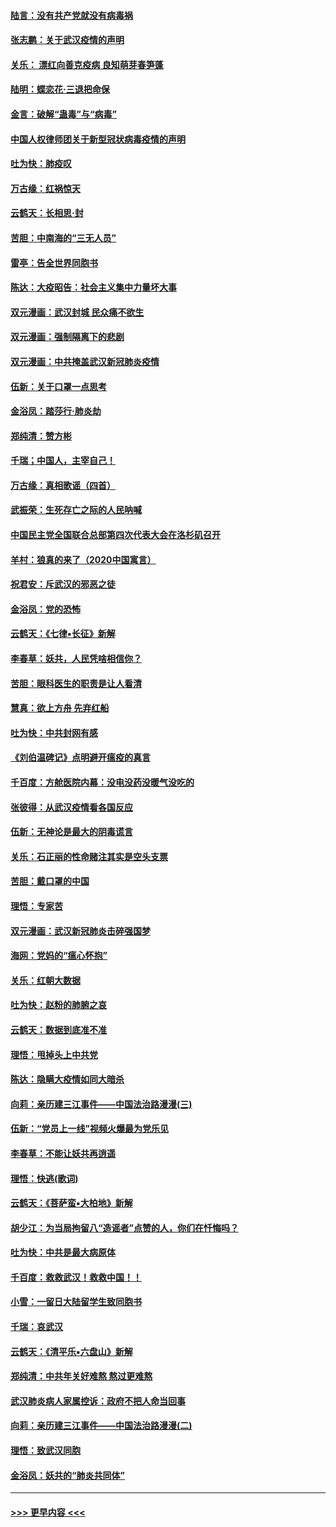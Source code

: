 #### [陆言：没有共产党就没有病毒祸](../pages/nsc993/n11868232.md?t=02141856) 
#### [张志鹏：关于武汉疫情的声明](../pages/nsc993/n11867182.md?t=02141856) 
#### [关乐： 漂红向善克疫病 良知萌芽春笋蓬](../pages/nsc993/n11865710.md?t=02141856) 
#### [陆明：蝶恋花‧三退把命保](../pages/nsc993/n11865673.md?t=02141856) 
#### [金言：破解“蛊毒”与“病毒”](../pages/nsc993/n11864103.md?t=02141856) 
#### [中国人权律师团关于新型冠状病毒疫情的声明](../pages/nsc993/n11864249.md?t=02141856) 
#### [吐为快：肺疫叹](../pages/nsc993/n11864027.md?t=02141856) 
#### [万古缘：红祸惊天](../pages/nsc993/n11864079.md?t=02141856) 
#### [云鹤天：长相思‧封](../pages/nsc993/n11864006.md?t=02141856) 
#### [苦胆：中南海的“三无人员”](../pages/nsc993/n11862997.md?t=02141856) 
#### [雷亭：告全世界同胞书](../pages/nsc993/n11862572.md?t=02141856) 
#### [陈达：大疫昭告：社会主义集中力量坏大事](../pages/nsc993/n11859419.md?t=02141856) 
#### [双元漫画：武汉封城 民众痛不欲生](../pages/nsc993/n11859287.md?t=02141856) 
#### [双元漫画：强制隔离下的悲剧](../pages/nsc993/n11859244.md?t=02141856) 
#### [双元漫画：中共掩盖武汉新冠肺炎疫情](../pages/nsc993/n11858249.md?t=02141856) 
#### [伍新：关于口罩一点思考](../pages/nsc993/n11859195.md?t=02141856) 
#### [金浴凤：踏莎行‧肺炎劫](../pages/nsc993/n11858227.md?t=02141856) 
#### [郑纯清：赞方彬](../pages/nsc993/n11856803.md?t=02141856) 
#### [千瑞；中国人，主宰自己！](../pages/nsc993/n11856793.md?t=02141856) 
#### [万古缘：真相歌谣（四首）](../pages/nsc993/n11856263.md?t=02141856) 
#### [武振荣：生死存亡之际的人民呐喊](../pages/nsc993/n11856256.md?t=02141856) 
#### [中国民主党全国联合总部第四次代表大会在洛杉矶召开](../pages/nsc993/n11856344.md?t=02141856) 
#### [羊村：狼真的来了（2020中国寓言）](../pages/nsc993/n11856229.md?t=02141856) 
#### [祝君安：斥武汉的邪恶之徒](../pages/nsc993/n11855861.md?t=02141856) 
#### [金浴凤：党的恐怖](../pages/nsc993/n11855849.md?t=02141856) 
#### [云鹤天：《七律▪长征》新解](../pages/nsc993/n11855479.md?t=02141856) 
#### [李春草：妖共，人民凭啥相信你？](../pages/nsc993/n11855196.md?t=02141856) 
#### [苦胆：眼科医生的职责是让人看清](../pages/nsc993/n11853840.md?t=02141856) 
#### [慧真：欲上方舟 先弃红船](../pages/nsc993/n11853483.md?t=02141856) 
#### [吐为快：中共封网有感](../pages/nsc993/n11852575.md?t=02141856) 
#### [《刘伯温碑记》点明避开瘟疫的真言](../pages/nsc993/n11852128.md?t=02141856) 
#### [千百度：方舱医院内幕：没电没药没暖气没吃的](../pages/nsc993/n11850211.md?t=02141856) 
#### [张彼得：从武汉疫情看各国反应](../pages/nsc993/n11850102.md?t=02141856) 
#### [伍新：无神论是最大的阴毒谎言](../pages/nsc993/n11846129.md?t=02141856) 
#### [关乐：石正丽的性命赌注其实是空头支票](../pages/nsc993/n11846109.md?t=02141856) 
#### [苦胆：戴口罩的中国](../pages/nsc993/n11845576.md?t=02141856) 
#### [理悟：专家苦](../pages/nsc993/n11845564.md?t=02141856) 
#### [双元漫画：武汉新冠肺炎击碎强国梦](../pages/nsc993/n11843320.md?t=02141856) 
#### [海网：党妈的“瘟心怀抱”](../pages/nsc993/n11840740.md?t=02141856) 
#### [关乐：红朝大数据](../pages/nsc993/n11840675.md?t=02141856) 
#### [吐为快：赵粉的肺腑之哀](../pages/nsc993/n11840618.md?t=02141856) 
#### [云鹤天：数据到底准不准](../pages/nsc993/n11840325.md?t=02141856) 
#### [理悟：甩掉头上中共党](../pages/nsc993/n11838826.md?t=02141856) 
#### [陈达：隐瞒大疫情如同大暗杀](../pages/nsc993/n11838771.md?t=02141856) 
#### [向莉：亲历建三江事件——中国法治路漫漫(三)](../pages/nsc993/n11831825.md?t=02141856) 
#### [伍新：“党员上一线”视频火爆最为党乐见](../pages/nsc993/n11838200.md?t=02141856) 
#### [李春草：不能让妖共再逍遥](../pages/nsc993/n11838102.md?t=02141856) 
#### [理悟：快逃(歌词)](../pages/nsc993/n11838083.md?t=02141856) 
#### [云鹤天：《菩萨蛮▪大柏地》新解](../pages/nsc993/n11838059.md?t=02141856) 
#### [胡少江：为当局拘留八“造谣者”点赞的人，你们在忏悔吗？](../pages/nsc993/n11836801.md?t=02141856) 
#### [吐为快：中共是最大病原体](../pages/nsc993/n11836748.md?t=02141856) 
#### [千百度：救救武汉！救救中国！！](../pages/nsc993/n11836145.md?t=02141856) 
#### [小雪：一留日大陆留学生致同胞书](../pages/nsc993/n11834624.md?t=02141856) 
#### [千瑞：哀武汉](../pages/nsc993/n11833647.md?t=02141856) 
#### [云鹤天：《清平乐▪六盘山》新解](../pages/nsc993/n11833611.md?t=02141856) 
#### [郑纯清：中共年关好难熬 熬过更难熬](../pages/nsc993/n11833489.md?t=02141856) 
#### [武汉肺炎病人家属控诉：政府不把人命当回事](../pages/nsc993/n11833205.md?t=02141856) 
#### [向莉：亲历建三江事件——中国法治路漫漫(二)](../pages/nsc993/n11829102.md?t=02141856) 
#### [理悟：致武汉同胞](../pages/nsc993/n11831522.md?t=02141856) 
#### [金浴凤：妖共的“肺炎共同体”](../pages/nsc993/n11829448.md?t=02141856) 

----
#### [ >>> 更早内容 <<< ](../indexes/nsc993-earlier.md)

